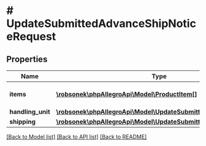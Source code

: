 # # UpdateSubmittedAdvanceShipNoticeRequest

## Properties

Name | Type | Description | Notes
------------ | ------------- | ------------- | -------------
**items** | [**\robsonek\phpAllegroApi\Model\ProductItem[]**](ProductItem.md) | A list of product items. | [optional]
**handling_unit** | [**\robsonek\phpAllegroApi\Model\UpdateSubmittedHandlingUnitInput**](UpdateSubmittedHandlingUnitInput.md) |  | [optional]
**shipping** | [**\robsonek\phpAllegroApi\Model\UpdateSubmittedShippingInput**](UpdateSubmittedShippingInput.md) |  | [optional]

[[Back to Model list]](../../README.md#models) [[Back to API list]](../../README.md#endpoints) [[Back to README]](../../README.md)
